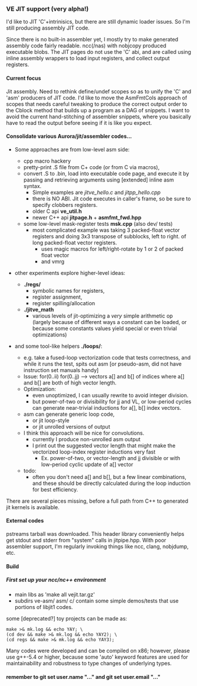 ### VE JIT support (very alpha!)

I'd like to JIT 'C'+intrinisics, but there are still dynamic loader issues.
So I'm still producing assembly JIT code.

Since there is no built-in assembler yet, I mostly try to make generated assembly
code fairly readable.  ncc(/nas) with nobjcopy produced executable blobs.  The
JIT pages do not use the 'C' abi, and are called using inline assembly wrappers
to load input registers, and collect output registers.

#### Current focus

Jit assembly.  Need to rethink define/undef scopes so as to unify the 'C' and
'asm' producers of JIT code.  I'd like to move the AsmFmtCols approach of scopes
that needs careful tweaking to produce the correct output order to the Cblock
method that builds up a program as a DAG of snippets.  I want to avoid the
current hand-stitching of assembler snippets, where you basically have to
read the output before seeing if it is like you expect.

#### Consolidate various Aurora/jit/assembler codes...
- Some approaches are from low-level asm side:
  - cpp macro hackery
  - pretty-print .S file from C+ code (or from C via macros),
  - convert .S to .bin, load into executable code page,
    and execute it by passing and retrieving arguments
    using [extended] inline asm syntax.
    - Simple examples are *jitve_hello.c* and *jitpp_hello.cpp*
    - there is NO ABI.  Jit code executes in caller's frame,
      so be sure to specify clobbers registers.
    - older C api **ve_util.h**
    - newer C++ api **jitpage.h** + **asmfmt_fwd.hpp**
  - some low-level mask-register tests **msk.cpp** (also dev/ tests)
    - most complicated example was taking 3 packed-float vector registers and
      doing 3x3 transpose of subblocks, left to right.
      of long packed-float vector registers.
      - uses magic macros for left/right-rotate by 1 or 2 of packed float vector
      - and vmrg

- other experiments explore higher-level ideas:
  - **./regs/**
    - symbolic names for registers,
    - register assignment,
    - register spilling/allocation
  - **./jitve_math**
    - various levels of jit-optimizing a *very* simple arithmetic op
      (largely because of different ways a constant can be loaded,
       or because some constants values yield special or even trivial
       optimizations)

- and some tool-like helpers **./loops/**:
  - e.g. take a fused-loop vectorization code that tests
    correctness, and while it runs the test, spits out asm
    [or pseudo-asm, did not have instruction set manuals handy]
  - Issue: for(0..ii) for(0..jj) --> vectors a[] and b[] of indices
    where a[] and b[] are both of high vector length.
  - Optimization:
    - even unoptimized, I can usually rewrite to avoid integer division.
    - but power-of-two or divisibility for jj and VL, or low-period cycles
      can generate near-trivial inductions for a[], b[] index vectors.
  - asm can generate generic loop code,
    - or jit loop-style
    - or jit unrolled versions of output
  - I think this approach will be nice for convolutions.
    - currently I produce non-unrolled asm output
    - I print out the suggested vector length that might make
      the vectorized loop-index register inductions very fast
      - Ex. power-of-two, or vector-length and jj divisible
        or with low-period cyclic update of a[] vector
  - todo:
    - often you don't need a[] and b[], but a few linear combinations,
      and these should be directly calculated during the loop induction
      for best efficiency.

There are several pieces missing, before a full path from C++
to generated jit kernels is available.

#### External codes

pstreams tarball was downloaded.  This header library conveniently helps get
stdout and stderr from "system" calls in jitpipe.hpp.  With poor assembler
support, I'm regularly invoking things like ncc, clang, nobjdump, etc.

#### Build
##### First set up your ncc/nc++ environment

- main libs as 'make all vejit.tar.gz'
- subdirs ve-asm/ asm/ c/ contain some simple demos/tests
  that use portions of libjit1 codes.

some [deprecated?] toy projects can be made as:
```
make >& mk.log && echo YAY; \
(cd dev && make >& mk.log && echo YAY2); \
(cd regs && make >& mk.log && echo YAY3);
```

Many codes were developed and can be compiled on x86; however, please use
g++-5.4 or higher, because some 'auto' keyword features are used for
maintainability and robustness to type changes of underlying types.

#### remember to git set user.name "..." and git set user.email "..."

